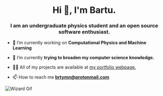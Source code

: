 
<h1 align="center">Hi 👋, I'm Bartu.</h1>
<h3 align="center">I am an undergraduate physics student and an open source software enthusiast.</h3>

- 🔭 I’m currently working on **Computational Physics and Machine Learning**

- 🌱 I’m currently **trying to broaden my computer science knowledge.**

- 👨‍💻 All of my projects are available at [my portfolio webpage.](https://brtymn.github.io/)

- 📫 How to reach me **brtymn@protonmail.com**

![Wizard Gif](https://media.giphy.com/media/FDu0k1BETbTjeH4xXx/giphy.gif)
